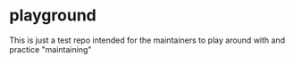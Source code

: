 # playground
This is just a test repo intended for the maintainers to play around with and practice "maintaining"
